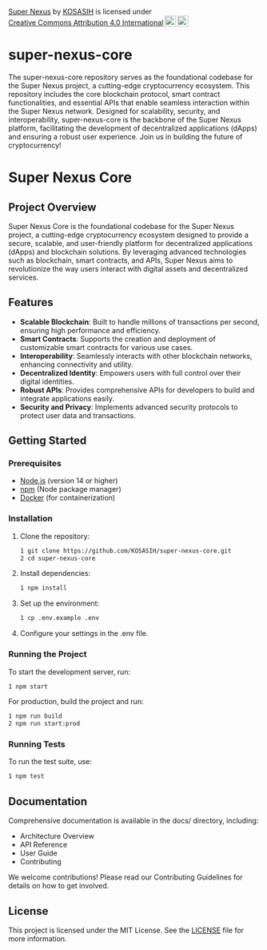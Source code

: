 <p xmlns:cc="http://creativecommons.org/ns#" xmlns:dct="http://purl.org/dc/terms/"><a property="dct:title" rel="cc:attributionURL" href="https://github.com/KOSASIH/super-nexus-core">Super Nexus</a> by <a rel="cc:attributionURL dct:creator" property="cc:attributionName" href="https://www.linkedin.com/in/kosasih-81b46b5a">KOSASIH</a> is licensed under <a href="https://creativecommons.org/licenses/by/4.0/?ref=chooser-v1" target="_blank" rel="license noopener noreferrer" style="display:inline-block;">Creative Commons Attribution 4.0 International<img style="height:22px!important;margin-left:3px;vertical-align:text-bottom;" src="https://mirrors.creativecommons.org/presskit/icons/cc.svg?ref=chooser-v1" alt=""><img style="height:22px!important;margin-left:3px;vertical-align:text-bottom;" src="https://mirrors.creativecommons.org/presskit/icons/by.svg?ref=chooser-v1" alt=""></a></p>

# super-nexus-core
The super-nexus-core repository serves as the foundational codebase for the Super Nexus project, a cutting-edge cryptocurrency ecosystem. This repository includes the core blockchain protocol, smart contract functionalities, and essential APIs that enable seamless interaction within the Super Nexus network. Designed for scalability, security, and interoperability, super-nexus-core is the backbone of the Super Nexus platform, facilitating the development of decentralized applications (dApps) and ensuring a robust user experience. Join us in building the future of cryptocurrency!

# Super Nexus Core

## Project Overview

Super Nexus Core is the foundational codebase for the Super Nexus project, a cutting-edge cryptocurrency ecosystem designed to provide a secure, scalable, and user-friendly platform for decentralized applications (dApps) and blockchain solutions. By leveraging advanced technologies such as blockchain, smart contracts, and APIs, Super Nexus aims to revolutionize the way users interact with digital assets and decentralized services.

## Features

- **Scalable Blockchain**: Built to handle millions of transactions per second, ensuring high performance and efficiency.
- **Smart Contracts**: Supports the creation and deployment of customizable smart contracts for various use cases.
- **Interoperability**: Seamlessly interacts with other blockchain networks, enhancing connectivity and utility.
- **Decentralized Identity**: Empowers users with full control over their digital identities.
- **Robust APIs**: Provides comprehensive APIs for developers to build and integrate applications easily.
- **Security and Privacy**: Implements advanced security protocols to protect user data and transactions.

## Getting Started

### Prerequisites

- [Node.js](https://nodejs.org/) (version 14 or higher)
- [npm](https://www.npmjs.com/) (Node package manager)
- [Docker](https://www.docker.com/) (for containerization)

### Installation

1. Clone the repository:
   ```bash
   1 git clone https://github.com/KOSASIH/super-nexus-core.git
   2 cd super-nexus-core
   ```

2. Install dependencies:

   ```bash
   1 npm install
   ```
   
3. Set up the environment:

   ```bash
   1 cp .env.example .env
   ```

4. Configure your settings in the .env file.

### Running the Project

To start the development server, run:

   ```bash
   1 npm start
   ```

For production, build the project and run:

   ```bash
   1 npm run build
   2 npm run start:prod
   ```

### Running Tests

To run the test suite, use:

   ```bash
   1 npm test
   ```

## Documentation

Comprehensive documentation is available in the docs/ directory, including:

- Architecture Overview
- API Reference
- User Guide
- Contributing

We welcome contributions! Please read our Contributing Guidelines for details on how to get involved.

## License
This project is licensed under the MIT License. See the [LICENSE](LICENSE) file for more information.
